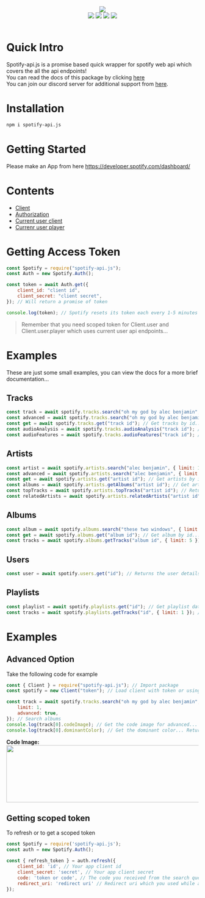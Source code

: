 <div align="center">
  <img src="https://media.discordapp.net/attachments/736466510888960020/760853915876327464/Sa.png?width=718&height=275"><br>
  <div>
    <a href="https://spotify-api.js.org"><img src="https://img.shields.io/badge/READ-DOCS-orange?style=for-the-badge"></a>
    <a href="https://github.com/spotify-api/spotify-api.js/"><img src="https://img.shields.io/github/repo-size/spotify-api/spotify-api.js?label=Size&style=for-the-badge"></a>
    <a href="https://www.npmjs.com/package/spotify-api.js"><img src="https://img.shields.io/npm/v/spotify-api.js?label=Version&style=for-the-badge"></a>
    <a href="https://discord.gg/FrduEZd"><img src="https://img.shields.io/discord/736099894963601438?label=Discord&style=for-the-badge"></a>
  </div><br>
</div>

# Quick Intro

Spotify-api.js is a promise based quick wrapper for spotify web api which covers the all the api endpoints!<br/>
You can read the docs of this package by clicking [here](https://spotify-api.js.org)<br/>
You can join our discord server for additional support from [here](https://discord.gg/FrduEZd).

# Installation

```bash
npm i spotify-api.js
```

# Getting Started

Please make an App from here https://developer.spotify.com/dashboard/

# Contents

- [Client](https://spotify-api.js.org/#/docs/class/Client)
- [Authorization](https://spotify-api.js.org/#/docs/class/Auth)
- [Current user client](https://spotify-api.js.org/#/docs/class/UserClient)
- [Currenr user player](https://spotify-api.js.org/#/docs/class/UserPlayer)

# Getting Access Token

```js
const Spotify = require("spotify-api.js");
const Auth = new Spotify.Auth();

const token = await Auth.get({
    client_id: "client id",
    client_secret: "client secret",
}); // Will return a promise of token 

console.log(token); // Spotify resets its token each every 1-5 minutes to prevent api spam!
```

> Remember that you need scoped token for Client.user and Client.user.player which uses current user api endpoints...

# Examples

These are just some small examples, you can view the docs for a more brief documentation...

## Tracks

```js
const track = await spotify.tracks.search("oh my god by alec benjamin", { limit: 1 }); // Searches for the track and limit will be 20 by default
const advanced = await spotify.tracks.search("oh my god by alec benjamin", { limit: 1, advanced: true, }); // Same but this will return a `codeImage` and `dominantColor` key with it!
const get = await spotify.tracks.get("track id"); // Get tracks by id...
const audioAnalysis = await spotify.tracks.audioAnalysis("track id"); // Get audio analysis of the track
const audioFeatures = await spotify.tracks.audioFeatures("track id"); // Get audio features of the track
```

## Artists

```js
const artist = await spotify.artists.search("alec benjamin", { limit: 1 }); // Searches for the artist with a default limit as 1...
const advanced = await spotify.artists.search("alec benjamin", { limit: 1, advanced: true, }); // Returns a `dominantColor` and `codeImage` key with the response../
const get = await spotify.artists.get("artist id"); // Get artists by id. Has advanced option too...
const albums = await spotify.artists.getAlbums("artist id"); // Get artist albums by id. Has advanced and limit option too...
const topTracks = await spotify.artists.topTracks("artist id"); // Returns top tracks of the artist. Has advanced and limit option too...
const relatedArtists = await spotify.artists.relatedArtists("artist id"); // Returns related artists. Has advanced and limit option too...
```

## Albums

```js
const album = await spotify.albums.search("these two windows", { limit: 1 }); // Searches for an album. Has advanced option too...
const get = await spotify.albums.get("album id"); // Get album by id...
const tracks = await spotify.albums.getTracks("album id", { limit: 5 }); // Get all tracks of an album. Has advanced option too...
```

## Users

```js
const user = await spotify.users.get("id"); // Returns the user details by id...
```

## Playlists

```js
const playlist = await spotify.playlists.get("id"); // Get playlist data by id
const tracks = await spotify.playlists.getTracks("id", { limit: 1 }); // Get all tracks in an album by id. Has advanced option too...
```

# Examples

## Advanced Option

Take the following code for example

```js
const { Client } = require("spotify-api.js"); // Import package
const spotify = new Client("token"); // Load client with token or using oauth

const track = await spotify.tracks.search("oh my god by alec benjamin", {
    limit: 1,
    advanced: true,
}); // Search albums
console.log(track[0].codeImage); // Get the code image for advanced...
console.log(track[0].dominantColor); // Get the dominant color... Returns { hex: string, rgb: [r, g, b, a] }
```

**Code Image:**<br/>
<img src = "https://scannables.scdn.co/uri/plain/jpeg/786a95/white/1080/spotify:track:44I5NYJ7CGEcaLOuG2zJsU" width = '600' height = "150"></img>

## Getting scoped token

To refresh or to get a scoped token

```js
const Spotify = require('spotify-api.js');
const auth = new Spotify.Auth();

const { refresh_token } = auth.refresh({
    client_id: 'id', // Your app client id
    client_secret: 'secret', // Your app client secret
    code: 'token or code', // The code you received from the search query. You can use refresh token to get new access_token also
    redirect_uri: 'redirect uri' // Redirect uri which you used while auth, which is only for verification
});
```
